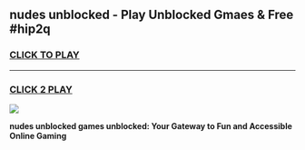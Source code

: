 
## nudes unblocked - Play Unblocked Gmaes & Free #hip2q
<h3>
<a href="https://news.freeplayer.one?title=nudes_unblocked&ref=27F">CLICK TO PLAY</a></h3>
<hr>

<h3>
<a href="https://news.freeplayer.one?title=nudes_unblocked&ref=27F">CLICK 2 PLAY</a>
  
</h3>

<a href="https://news.freeplayer.one?title=nudes_unblocked&ref=27F/"><img src="https://clearcache.store/games.png"></a>


**nudes unblocked games unblocked: Your Gateway to Fun and Accessible Online Gaming**

